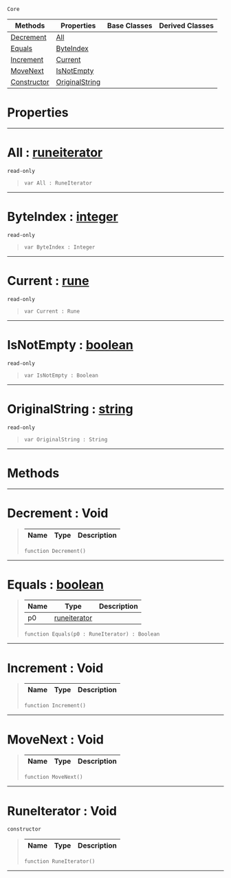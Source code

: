  `Core`

|Methods|Properties|Base Classes|Derived Classes|
|---|---|---|---|
|[ Decrement](https://github.com/ArendDanielek/ZeroDocsTest/blob/master/code_reference/zilch_base_types/runeiterator.markdown#decrement-void)|[ All](https://github.com/ArendDanielek/ZeroDocsTest/blob/master/code_reference/zilch_base_types/runeiterator.markdown#all-zero-engine-document)| | |
|[ Equals](https://github.com/ArendDanielek/ZeroDocsTest/blob/master/code_reference/zilch_base_types/runeiterator.markdown#equals-zero-engine-docum)|[ ByteIndex](https://github.com/ArendDanielek/ZeroDocsTest/blob/master/code_reference/zilch_base_types/runeiterator.markdown#byteindex-zero-engine-do)| | |
|[ Increment](https://github.com/ArendDanielek/ZeroDocsTest/blob/master/code_reference/zilch_base_types/runeiterator.markdown#increment-void)|[ Current](https://github.com/ArendDanielek/ZeroDocsTest/blob/master/code_reference/zilch_base_types/runeiterator.markdown#current-zero-engine-docu)| | |
|[ MoveNext](https://github.com/ArendDanielek/ZeroDocsTest/blob/master/code_reference/zilch_base_types/runeiterator.markdown#movenext-void)|[ IsNotEmpty](https://github.com/ArendDanielek/ZeroDocsTest/blob/master/code_reference/zilch_base_types/runeiterator.markdown#isnotempty-zero-engine-d)| | |
|[ Constructor](https://github.com/ArendDanielek/ZeroDocsTest/blob/master/code_reference/zilch_base_types/runeiterator.markdown#runeiterator-void)|[ OriginalString](https://github.com/ArendDanielek/ZeroDocsTest/blob/master/code_reference/zilch_base_types/runeiterator.markdown#originalstring-zero-engi)| | |


 #  Properties


---  
 #  All : [runeiterator](https://github.com/ArendDanielek/ZeroDocsTest/blob/master/code_reference/zilch_base_types/runeiterator.markdown)

 `read-only`

> 
> ``` lang=cpp, name=Zilch
> var All : RuneIterator


---  
 #  ByteIndex : [integer](https://github.com/ArendDanielek/ZeroDocsTest/blob/master/code_reference/zilch_base_types/integer.markdown)

 `read-only`

> 
> ``` lang=cpp, name=Zilch
> var ByteIndex : Integer


---  
 #  Current : [rune](https://github.com/ArendDanielek/ZeroDocsTest/blob/master/code_reference/zilch_base_types/rune.markdown)

 `read-only`

> 
> ``` lang=cpp, name=Zilch
> var Current : Rune


---  
 #  IsNotEmpty : [boolean](https://github.com/ArendDanielek/ZeroDocsTest/blob/master/code_reference/zilch_base_types/boolean.markdown)

 `read-only`

> 
> ``` lang=cpp, name=Zilch
> var IsNotEmpty : Boolean


---  
 #  OriginalString : [string](https://github.com/ArendDanielek/ZeroDocsTest/blob/master/code_reference/zilch_base_types/string.markdown)

 `read-only`

> 
> ``` lang=cpp, name=Zilch
> var OriginalString : String


---  
 #  Methods


---  
 #  Decrement : Void

> 
> |Name|Type|Description|
> |---|---|---|
> ``` lang=cpp, name=Zilch
> function Decrement()
> ``` 


---  
 #  Equals : [boolean](https://github.com/ArendDanielek/ZeroDocsTest/blob/master/code_reference/zilch_base_types/boolean.markdown)

> 
> |Name|Type|Description|
> |---|---|---|
> |p0|[runeiterator](https://github.com/ArendDanielek/ZeroDocsTest/blob/master/code_reference/zilch_base_types/runeiterator.markdown)| |
> ``` lang=cpp, name=Zilch
> function Equals(p0 : RuneIterator) : Boolean
> ``` 


---  
 #  Increment : Void

> 
> |Name|Type|Description|
> |---|---|---|
> ``` lang=cpp, name=Zilch
> function Increment()
> ``` 


---  
 #  MoveNext : Void

> 
> |Name|Type|Description|
> |---|---|---|
> ``` lang=cpp, name=Zilch
> function MoveNext()
> ``` 


---  
 #  RuneIterator : Void

 `constructor`

> 
> |Name|Type|Description|
> |---|---|---|
> ``` lang=cpp, name=Zilch
> function RuneIterator()
> ``` 


---  
 
  
  
  
  
  
  
  

 